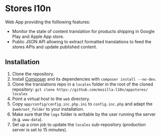 # Stores l10n

Web App providing the folllowing features:
* Monitor the state of content translation for products shipping in Google Play and Apple App store.
* Public JSON API allowing to extract formatted translations to feed the stores APIs and update published content.

## Installation
1. Clone the repository.
2. Install [Composer](https://getcomposer.org/) and its dependencies with `composer install --no-dev`.
3. Clone the translations repo in a `locales` folder in the root of the cloned repository: ```git clone https://github.com/mozilla-l10n/appstores/ locales```
4. Point a virtual host to the `web` directory.
5. Copy `app/config/config.inc.php.ini` to `config.inc.php` and adapt the `$webroot_folder` to your installation.
6. Make sure that the `logs` folder is writable by the user running the server (e.g. `www-data`).
7. Set up a cron job to update the `locales` sub-repository (production server is set to 15 minutes).
